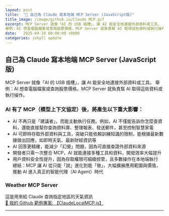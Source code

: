 ```yaml
---
layout: post
title:  "🔗 自己為 Claude 寫本地端 MCP Server (JavaScript版)"
title_image: /image/github.io/Claude_MCP.gif
excerpt: MCP Server 就像「AI 的 USB 插槽」，讓 AI 能安全地連接外部資料或工具。
舉例：AI 想查電腦檔案或查詢股票價格，MCP Server 就負責幫 AI 取得這些資料或執行操作。
date:   2025-04-10 00:00:00 +0800
categories: jekyll update
---
```


## 自己為 Claude 寫本地端 MCP Server (JavaScript版)
MCP Server 就像「AI 的 USB 插槽」，讓 AI 能安全地連接外部資料或工具。
舉例：AI 想查電腦檔案或查詢股票價格，MCP Server 就負責幫 AI 取得這些資料或執行操作。

### AI 有了 MCP（模型上下文協定）後，將產生以下重大影響：

- AI 不再只是「建議者」，而能主動執行任務。例如，AI 不僅能告訴你怎麼查資料，還能直接幫你查詢資料庫、整理報表、發送郵件，甚至控制智慧家電  
- AI 可即時存取外部資料與工具，突破只能依賴訓練知識的限制，能根據最新數據做出回應，如即時天氣、最新財經資訊等  
- AI 回答更精確，能減少「幻覺」問題，因為可直接查證外部資料來源  
- 開發者只需一次整合 MCP，AI 就能連接多種工具和資料，開發效率大幅提升  
- 用戶資料安全性提升，因為存取權限可細緻控管，且多數操作在本地端執行  
總結：MCP 讓 AI 從只能「說」進化到能「做」，大幅擴展應用範圍與價值，推動 AI 進入真正的智能代理（AI Agent）時代  

### Weather MCP Server
這是用來給 Claude 查詢指定地區的天氣資訊  
[🔗 我的 Github 範例專案: 【ClaudeLocalMCP.js】](https://github.com/chiisen/ClaudeLocalMCP.js)

---